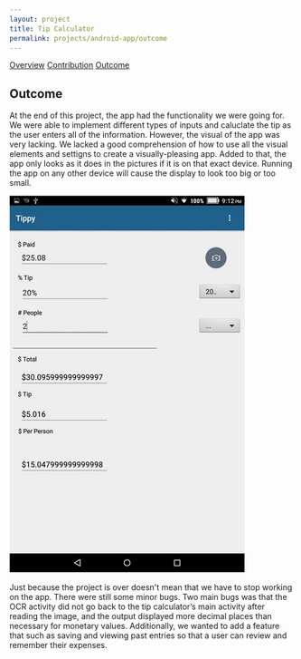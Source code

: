 ```yaml
---
layout: project
title: Tip Calculator
permalink: projects/android-app/outcome
---
```


<div class="ui three item menu">
  <a href="/projects/android-app/overview" class="item">Overview</a>
  <a href="/projects/android-app/contribution" class="item">Contribution</a>
  <a href="/projects/android-app/outcome" class="active item">Outcome</a>
</div>

<h2>Outcome</h2>
<p>
At the end of this project, the app had the functionality we were going for. We were able to implement different types of inputs and caluclate the tip as the user enters all of the information. However, the visual of the app was very lacking. We lacked a good comprehension of how to use all the visual elements and settigns to create a visually-pleasing app. Added to that, the app only looks as it does in the pictures if it is on that exact device. Running the app on any other device will cause the display to look too big or too small. 
</p>

<img class="ui large centered left floated rounded image" src="/images/android-app/android-app_ui2.png">

<p>
Just because the project is over doesn't mean that we have to stop working on the app. There were still some minor bugs. Two main bugs was that the OCR activity did not go back to the tip calculator’s main activity after reading the image, and the output displayed more decimal places than necessary for monetary values. Additionally, we wanted to add a feature that such as saving and viewing past entries so that a user can review and remember their expenses.
</p>

